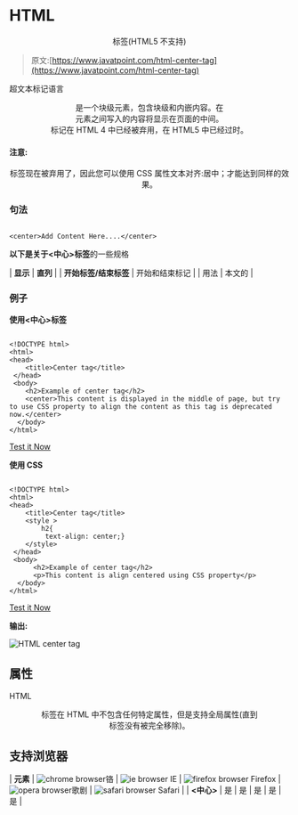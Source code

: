 # HTML

<center>标签(HTML5 不支持)</center>

> 原文:[https://www.javatpoint.com/html-center-tag](https://www.javatpoint.com/html-center-tag)

超文本标记语言

<center>是一个块级元素，包含块级和内嵌内容。在

<center>元素之间写入的内容将显示在页面的中间。</center>

</center>

<center>标记在 HTML 4 中已经被弃用，在 HTML5 中已经过时。</center>

#### 注意:

<center>标签现在被弃用了，因此您可以使用 CSS 属性文本对齐:居中；才能达到同样的效果。</center>

### 句法

```

<center>Add Content Here....</center>

```

**以下是关于<中心>标签**的一些规格

| **显示** | **直列** |
| **开始标签/结束标签** | 开始和结束标记 |
| 用法 | 本文的 |

### 例子

**使用<中心>标签**

```

<!DOCTYPE html>
<html>
<head>
	<title>Center tag</title>
 </head>
 <body>
	<h2>Example of center tag</h2>
    <center>This content is displayed in the middle of page, but try to use CSS property to align the content as this tag is deprecated now.</center>
  </body>
</html>

```

[Test it Now](https://www.javatpoint.com/oprweb/test.jsp?filename=HTMLcentertag)

**使用 CSS**

```

<!DOCTYPE html>
<html>
<head>
	<title>Center tag</title>
	<style >
		h2{
		 text-align: center;}
	</style>
 </head>
 <body>
      <h2>Example of center tag</h2>
      <p>This content is align centered using CSS property</p>
  </body>
</html>

```

[Test it Now](https://www.javatpoint.com/oprweb/test.jsp?filename=HTMLcentertag2)

**输出:**

![HTML center tag](../Images/1010a792fc1309560dd4e520e3381e9d.png)

## 属性

HTML

<center>标签在 HTML 中不包含任何特定属性，但是支持全局属性(直到

<center>标签没有被完全移除)。</center>

</center>

## 支持浏览器

| **元素** | ![chrome browser](../Images/4fbdc93dc2016c5049ed108e7318df19.png)铬 | ![ie browser](../Images/83dd23df1fe8373fd5bf054b2c1dd88b.png) IE | ![firefox browser](../Images/4f001fff393888a8a807ed29b28145d1.png) Firefox | ![opera browser](../Images/6cad4a592cc69a052056a0577b4aac65.png)歌剧 | ![safari browser](../Images/a0f6a9711a92203c5dc5c127fe9c9fca.png) Safari |
| **<中心>** | 是 | 是 | 是 | 是 | 是 |